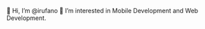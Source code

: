 👋 Hi, I’m @irufano
👀 I’m interested in Mobile Development and Web Development.

<!---
irufano/irufano is a ✨ special ✨ repository because its `README.md` (this file) appears on your GitHub profile.
You can click the Preview link to take a look at your changes.
--->

